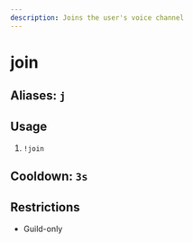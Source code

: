 ```yaml
---
description: Joins the user's voice channel
---
```


# join

## Aliases: `j`

## Usage

1. `!join`

## Cooldown: `3s`

## Restrictions

* Guild-only

